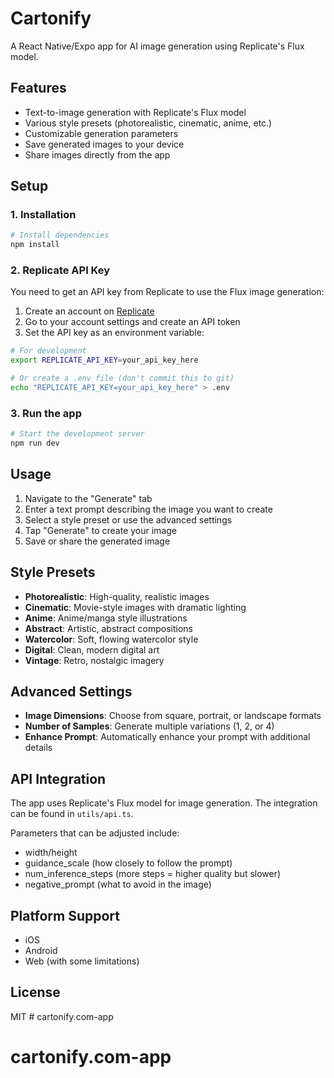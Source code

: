# Cartonify

A React Native/Expo app for AI image generation using Replicate's Flux model.

## Features

- Text-to-image generation with Replicate's Flux model
- Various style presets (photorealistic, cinematic, anime, etc.)
- Customizable generation parameters
- Save generated images to your device
- Share images directly from the app

## Setup

### 1. Installation

```bash
# Install dependencies
npm install
```

### 2. Replicate API Key

You need to get an API key from Replicate to use the Flux image generation:

1. Create an account on [Replicate](https://replicate.com/)
2. Go to your account settings and create an API token
3. Set the API key as an environment variable:

```bash
# For development
export REPLICATE_API_KEY=your_api_key_here

# Or create a .env file (don't commit this to git)
echo "REPLICATE_API_KEY=your_api_key_here" > .env
```

### 3. Run the app

```bash
# Start the development server
npm run dev
```

## Usage

1. Navigate to the "Generate" tab
2. Enter a text prompt describing the image you want to create
3. Select a style preset or use the advanced settings
4. Tap "Generate" to create your image
5. Save or share the generated image

## Style Presets

- **Photorealistic**: High-quality, realistic images
- **Cinematic**: Movie-style images with dramatic lighting
- **Anime**: Anime/manga style illustrations
- **Abstract**: Artistic, abstract compositions
- **Watercolor**: Soft, flowing watercolor style
- **Digital**: Clean, modern digital art
- **Vintage**: Retro, nostalgic imagery

## Advanced Settings

- **Image Dimensions**: Choose from square, portrait, or landscape formats
- **Number of Samples**: Generate multiple variations (1, 2, or 4)
- **Enhance Prompt**: Automatically enhance your prompt with additional details

## API Integration

The app uses Replicate's Flux model for image generation. The integration can be found in `utils/api.ts`. 

Parameters that can be adjusted include:
- width/height
- guidance_scale (how closely to follow the prompt)
- num_inference_steps (more steps = higher quality but slower)
- negative_prompt (what to avoid in the image)

## Platform Support

- iOS
- Android
- Web (with some limitations)

## License

MIT # cartonify.com-app
# cartonify.com-app
